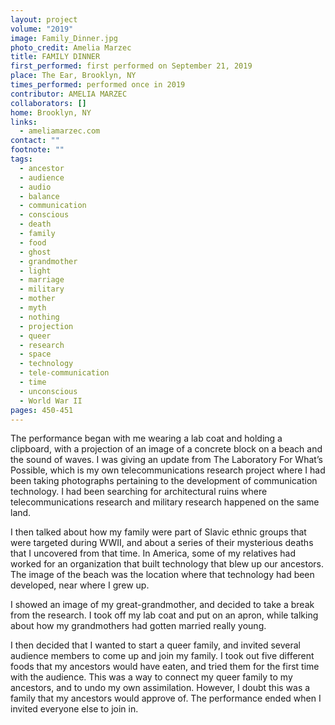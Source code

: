 ```yaml
---
layout: project
volume: "2019"
image: Family_Dinner.jpg
photo_credit: Amelia Marzec
title: FAMILY DINNER
first_performed: first performed on September 21, 2019
place: The Ear, Brooklyn, NY
times_performed: performed once in 2019
contributor: AMELIA MARZEC
collaborators: []
home: Brooklyn, NY
links:
  - ameliamarzec.com
contact: ""
footnote: ""
tags:
  - ancestor
  - audience
  - audio
  - balance
  - communication
  - conscious
  - death
  - family
  - food
  - ghost
  - grandmother
  - light
  - marriage
  - military
  - mother
  - myth
  - nothing
  - projection
  - queer
  - research
  - space
  - technology
  - tele-communication
  - time
  - unconscious
  - World War II
pages: 450-451
---
```


The performance began with me wearing a lab coat and holding a clipboard, with a projection of an image of a concrete block on a beach and the sound of waves. I was giving an update from The Laboratory For What’s Possible, which is my own telecommunications research project where I had been taking photographs pertaining to the development of communication technology. I had been searching for architectural ruins where telecommunications research and military research happened on the same land.

I then talked about how my family were part of Slavic ethnic groups that were targeted during WWII, and about a series of their mysterious deaths that I uncovered from that time. In America, some of my relatives had worked for an organization that built technology that blew up our ancestors. The image of the beach was the location where that technology had been developed, near where I grew up.

I showed an image of my great-grandmother, and decided to take a break from the research. I took off my lab coat and put on an apron, while talking about how my grandmothers had gotten married really young.

I then decided that I wanted to start a queer family, and invited several audience members to come up and join my family. I took out five different foods that my ancestors would have eaten, and tried them for the first time with the audience. This was a way to connect my queer family to my ancestors, and to undo my own assimilation. However, I doubt this was a family that my ancestors would approve of. The performance ended when I invited everyone else to join in.
